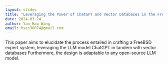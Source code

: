 ```yaml
---
layout: slides
title: "Leveraging the Power of ChatGPT and Vector Databases in the FreeBSD Expert System"
date: 2024-03-24
author: Yan-Hao Wang
email: bses30074@gmail.com
---
```


This paper aims to elucidate the process entailed in crafting a FreeBSD expert system, leveraging the LLM model ChatGPT in tandem with vector databases Furthermore, the design is adaptable to any open-source LLM model.

